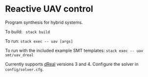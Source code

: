 # Reactive UAV control

Program synthesis for hybrid systems.


To build: ` stack build`


To run: `stack exec -- uav [args]`


To run with the included example SMT templates: `stack exec -- uav smt/uav_dreal`


Currently supports [dReal](http://dreal.github.io/) versions 3 and 4. Configure the solver in `config/solver.cfg`. 
